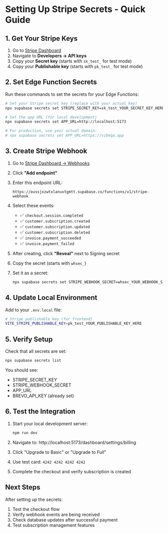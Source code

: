 # Setting Up Stripe Secrets - Quick Guide

## 1. Get Your Stripe Keys

1. Go to [Stripe Dashboard](https://dashboard.stripe.com)
2. Navigate to **Developers → API keys**
3. Copy your **Secret key** (starts with `sk_test_` for test mode)
4. Copy your **Publishable key** (starts with `pk_test_` for test mode)

## 2. Set Edge Function Secrets

Run these commands to set the secrets for your Edge Functions:

```bash
# Set your Stripe secret key (replace with your actual key)
npx supabase secrets set STRIPE_SECRET_KEY=sk_test_YOUR_SECRET_KEY_HERE

# Set the app URL (for local development)
npx supabase secrets set APP_URL=http://localhost:5173

# For production, use your actual domain:
# npx supabase secrets set APP_URL=https://vibeqa.app
```

## 3. Create Stripe Webhook

1. Go to [Stripe Dashboard → Webhooks](https://dashboard.stripe.com/test/webhooks)
2. Click **"Add endpoint"**
3. Enter this endpoint URL:
   ```
   https://oussjxzwtxlanuxtgmtt.supabase.co/functions/v1/stripe-webhook
   ```
4. Select these events:
   - ✅ `checkout.session.completed`
   - ✅ `customer.subscription.created`
   - ✅ `customer.subscription.updated`
   - ✅ `customer.subscription.deleted`
   - ✅ `invoice.payment_succeeded`
   - ✅ `invoice.payment_failed`

5. After creating, click **"Reveal"** next to Signing secret
6. Copy the secret (starts with `whsec_`)
7. Set it as a secret:
   ```bash
   npx supabase secrets set STRIPE_WEBHOOK_SECRET=whsec_YOUR_WEBHOOK_SECRET_HERE
   ```

## 4. Update Local Environment

Add to your `.env.local` file:

```bash
# Stripe publishable key (for frontend)
VITE_STRIPE_PUBLISHABLE_KEY=pk_test_YOUR_PUBLISHABLE_KEY_HERE
```

## 5. Verify Setup

Check that all secrets are set:
```bash
npx supabase secrets list
```

You should see:
- STRIPE_SECRET_KEY
- STRIPE_WEBHOOK_SECRET
- APP_URL
- BREVO_API_KEY (already set)

## 6. Test the Integration

1. Start your local development server:
   ```bash
   npm run dev
   ```

2. Navigate to: http://localhost:5173/dashboard/settings/billing

3. Click "Upgrade to Basic" or "Upgrade to Full"

4. Use test card: `4242 4242 4242 4242`

5. Complete the checkout and verify subscription is created

## Next Steps

After setting up the secrets:
1. Test the checkout flow
2. Verify webhook events are being received
3. Check database updates after successful payment
4. Test subscription management features